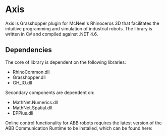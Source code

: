 # Axis
Axis is Grasshopper plugin for McNeel's Rhinoceros 3D that facilitates the intuitive programming and simulation of industrial robots.
The library is written in C# and compiled against .NET 4.6.

## Dependencies
The core of library is dependent on the following libraries:
* RhinoCommon.dll
* Grasshopper.dll
* GH_IO.dll

Secondary components are dependent on:
* MathNet.Numerics.dll
* MathNet.Spatial.dll
* EPPlus.dll

Online control functionality for ABB robots requires the latest version of the ABB Communication Runtime to be installed, which can be found here:
